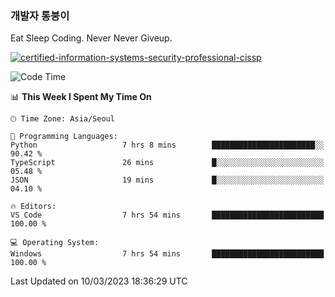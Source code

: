 ### 개발자 통붕이
Eat Sleep Coding.
Never Never Giveup.

[![certified-information-systems-security-professional-cissp](https://user-images.githubusercontent.com/44606727/157613689-acd84ec6-5f8f-4e79-89d9-a8d51f033634.png)](https://www.credly.com/badges/f394a010-85a0-450b-9136-8043af01d71c/public_url)

<!--START_SECTION:waka-->
![Code Time](http://img.shields.io/badge/Code%20Time-1%2C472%20hrs%2032%20mins-blue)

📊 **This Week I Spent My Time On** 

```text
🕑︎ Time Zone: Asia/Seoul

💬 Programming Languages: 
Python                   7 hrs 8 mins        ███████████████████████░░   90.42 % 
TypeScript               26 mins             █░░░░░░░░░░░░░░░░░░░░░░░░   05.48 % 
JSON                     19 mins             █░░░░░░░░░░░░░░░░░░░░░░░░   04.10 % 

🔥 Editors: 
VS Code                  7 hrs 54 mins       █████████████████████████   100.00 % 

💻 Operating System: 
Windows                  7 hrs 54 mins       █████████████████████████   100.00 % 
```


 Last Updated on 10/03/2023 18:36:29 UTC
<!--END_SECTION:waka-->
